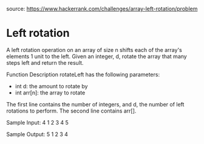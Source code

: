 source: https://www.hackerrank.com/challenges/array-left-rotation/problem

# Left rotation

A left rotation operation on an array of size n shifts each of the array's elements 1 unit to the left. Given an integer, d, rotate the array that many steps left and return the result.

Function Description
rotateLeft has the following parameters:

- int d: the amount to rotate by
- int arr[n]: the array to rotate

The first line contains the number of integers, and d, the number of left rotations to perform.
The second line contains arr[].

Sample Input:
4
1 2 3 4 5

Sample Output:
5 1 2 3 4
